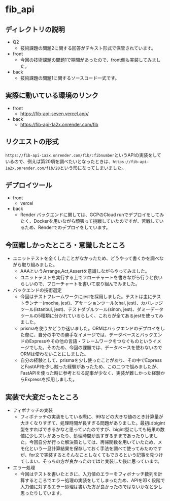 # fib_api
## ディレクトリの説明
- Q2
  - 技術課題の問題2に関する回答がテキスト形式で保管されています。
- front
  - 今回の技術課題の問題1で期間があったので、front側も実装してみました。
- back
  - 技術課題の問題1に関するソースコード一式です。
## 実際に動いている環境のリンク
- front
  - https://fib-api-seven.vercel.app/
- back
  - https://fib-api-1a2x.onrender.com/fib
## リクエストの形式
`https://fib-api-1a2x.onrender.com/fib/:fibnumber`というAPIの実装をしているので、例えば第20項を調べたいとなったときは、`https://fib-api-1a2x.onrender.com/fib/20`という形になってしまいました。
## デプロイツール
- front
  - vercel
- back
  - Render
  バックエンドに関しては、GCPのCloud runでデプロイをしてみたく、Dockerを用いながら頑張って挑戦していたのですが、苦戦しているため、Renderでのデプロイをしています。

## 今回難しかったところ・意識したところ
- ユニットテストを全くしたことがなかったため、どうやって書くかを調べながら取り組みました。
  - AAAというArrange,Act,Assertを意識しながらやってみました。
  - ユニットテストを実行する上でフローチャートを書きながら行うと良いらしいので、フローチャートを書いて取り組んでみました。
- バックエンドの技術選定
  - 今回はテストフレームワークにjestを採用しました。テストは主にテストランナー(mocha, jest)、アサーションツール(chai, jest)、カバレッジツール(istanbul, jest)、テストダブルツール(sinon, jest)、ダミーデータツールの5種類に分かれているらしく、これらが全てあるjestを使ってみました。
  - prismaを使うかどうか迷いました。ORMはバックエンドのデプロイをした際に、自分の中での勝手なイメージでは、データベースとバックエンドのExpressやその他の言語・フレームワークをつなぐものというイメージでした。そのため、今回の課題では、データベースを使わないのでORMは使わないことにしました。
  - 自分の経験として、prismaを少し使ったことがあり、その中でExpressとFastAPIを少し触った経験があったため、この二つで悩みましたが、FastAPIを使った時に参考となる記事が少なく、実装が難しかった経験からExpressを採用しました。
## 実装で大変だったところ
- フィボナッチの実装
  - フィボナッチの実装をしている際に、99などの大きな値のとき計算量が大きくなりすぎて、処理時間が長すぎる問題がありました。最初はbigint型をすればできるかなと思っていたのですが、bigint型にしても結果の数値に少しズレがあったり、処理時間が長すぎるままであったりしました。今回自分が行った解決策としては、再帰関数を用いていたため、メモ化という一旦計算結果を保存しておく手法を調べて使ってみたのですが、for文で実装するとそんなことしなくてもできるという記事を見つけてしまい、そっちの方が良かったのではと実装した後に思っています。
- エラー処理
    - 今回はテストを書いたときに、入力値のエラーをフィボナッチ数列を計算するところでエラー処理の実装をしてしまったため、APIを叩く段階で入力値に対するエラー処理は書いた方が良かったのではないかなと少し思ったりしています。
